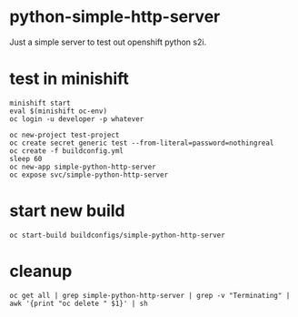 # python-simple-http-server
Just a simple server to test out openshift python s2i.

# test in minishift
```
minishift start
eval $(minishift oc-env)
oc login -u developer -p whatever

oc new-project test-project
oc create secret generic test --from-literal=password=nothingreal
oc create -f buildconfig.yml
sleep 60
oc new-app simple-python-http-server
oc expose svc/simple-python-http-server
```

# start new build
```
oc start-build buildconfigs/simple-python-http-server
```

# cleanup
```
oc get all | grep simple-python-http-server | grep -v "Terminating" | awk '{print "oc delete " $1}' | sh
```
